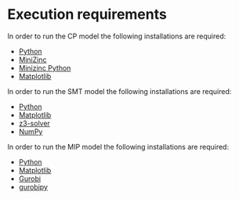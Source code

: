 # Execution requirements

In order to run the CP model the following installations are required: 
* [Python](https://www.python.org/)
* [MiniZinc](https://www.minizinc.org/)
* [Minizinc Python](https://minizinc-python.readthedocs.io/en/latest/getting_started.html)
* [Matplotlib](https://matplotlib.org/)

In order to run the SMT model the following installations are required: 
* [Python](https://www.python.org/)
* [Matplotlib](https://matplotlib.org/)
* [z3-solver](https://pypi.org/project/z3-solver/)
* [NumPy](https://numpy.org/)

In order to run the MIP model the following installations are required: 
* [Python](https://www.python.org/)
* [Matplotlib](https://matplotlib.org/)
* [Gurobi](https://www.gurobi.com/)
* [gurobipy](https://pypi.org/project/gurobipy/)

